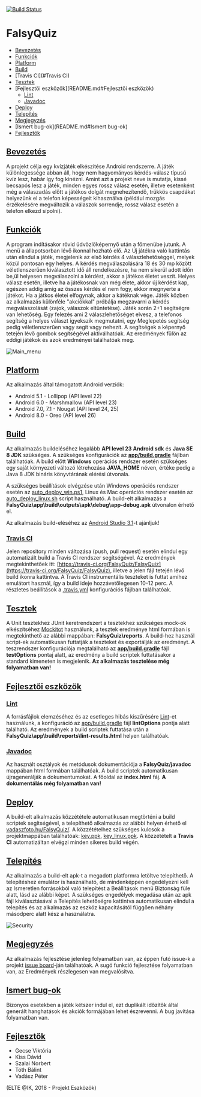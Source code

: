 [![Build Status](https://travis-ci.org/FalsyQuiz/FalsyQuiz.svg?branch=develop)](https://travis-ci.org/FalsyQuiz/FalsyQuiz)

# FalsyQuiz

* [Bevezetés](README.md#Bevezetés)
* [Funkciók](README.md#Funkciók)
* [Platform](README.md#Platform)
* [Build](README.md#Build)
 * [Travis CI](#Travis CI)
* [Tesztek](README.md#Tesztek)
* [Fejlesztői eszközök](README.md#Fejlesztői eszközök)
  * [Lint](README.md#Lint)
  * [Javadoc](README.md#Javadoc)
* [Deploy](README.md#Deploy)
* [Telepítés](README.md#Telepítés)
* [Megjegyzés](README.md#Megjegyzés)
* [Ismert bug-ok](README.md#Ismert bug-ok)
* [Fejlesztők](README.md#Fejlesztők)

## [Bevezetés](#intro)

A projekt célja egy kvízjáték elkészítése Android rendszerre. A játék különlegessége abban áll, hogy nem hagyományos kérdés-válasz típusú kvíz lesz, habár így fog kinézni. Amint azt a projekt neve is mutatja, kissé becsapós lesz a játék, minden egyes rossz válasz esetén, illetve esetenként még a válaszadás előtt a játékos dolgát megnehezítendő, trükkös csapdákat helyezünk el a telefon képességeit kihasználva (például mozgás érzékelésére megváltozik a válaszok sorrendje, rossz válasz esetén a telefon elkezd sípolni).

## [Funkciók](#features)

A program indításakor rövid üdvözlőképernyő után a főmenübe jutunk. A menü a állapotsorban lévő ikonnal hozható elő. Az Új játékra való kattintás után elindul a játék, megjelenik az első kérdés 4 válaszlehetőséggel, melyek közül pontosan egy helyes. A kérdés megválaszolására 18 és 30 mp között véletlenszerűen kiválasztott idő áll rendelkezésre, ha nem sikerül adott időn be,ül helyesen megválaszolni a kérdést, akkor a játékos életet veszít. Helyes válasz esetén, illetve ha a játékosnak van még élete, akkor új kérdést kap, egészen addig amíg az összes kérdés el nem fogy, ekkor megnyerte a játékot. Ha a játkos életei elfogynak, akkor a kátéknak vége. Játék közben az alkalmazás különféle "akciókkal" próbálja megzavarni a kérdés megválaszolását (zajok, válaszok eltüntetése). Játék során 2+1 segítségre van lehetőség. Egy felezés ami 2 válaszlehetőséget elvesz, a telefonos segítség a helyes választ igyekszik megmutatni, egy Meglepetés segítség pedig véletlenszerűen vagy segít vagy nehezít. A segítségek a képernyő tetején lévő gombok segítségével aktiválhatóak.
Az eredmények fülön az eddigi játékok és azok eredményei találhatóak meg.

![Main_menu](menu_small.png)

## [Platform](#platform)

Az alkalmazás által támogatott Android verziók:
* Android 5.1 - Lollipop (API level 22)
* Android 6.0 - Marshmallow (API level 23)
* Android 7.0, 7.1 - Nougat (API level 24, 25)
* Android 8.0 - Oreo (API level 26)

## [Build](#build)

Az alkalmazás buildeléséhez legalább **API level 23 Android sdk** és **Java SE 8 JDK** szükséges. A szükséges konfigurációk az **[app/build.gradle](app/build.gradle)** fájlban találhatóak. A build előtt **Windows** operációs rendszer esetén szükséges egy saját környezeti változó létrehozása **JAVA_HOME** néven, értéke pedig a Java 8 JDK bináris könyvtárának elérési útvonala.

A szükséges beállítások elvégzése után Windows operációs rendszer esetén az [auto_deploy_win.ps1](auto_deploy_win.ps1), Linux és Mac operációs rendszer esetén az [auto_deploy_linux.sh](auto_deploy_linux.sh) script használható. A build-elt alkalmazás a **FalsyQuiz\app\build\outputs\apk\debug\app-debug.apk** útvonalon érhető el.

Az alkalmazás build-eléséhez az [Android Studio 3.1](https://developer.android.com/studio/)-t ajánljuk!

### [Travis CI](#travis)

Jelen repository minden változása (push, pull request) esetén elindul egy automatizált build a Travis CI rendszer segítségével. Az eredmények megtekinthetőek itt: [https://travis-ci.org/FalsyQuiz/FalsyQuiz](https://travis-ci.org/FalsyQuiz/FalsyQuiz), illetve a jelen fájl tetején lévő build ikonra kattintva. A Travis CI instrumentális teszteket is futtat amihez emulátort használ, így a build ideje hozzávetőlegesen 10-12 perc. A részletes beállítások a [.travis.yml](.travis.yml) konfigurációs fájlban találhatóak.

## [Tesztek](#test)

A Unit tesztekhez JUnit keretrendszert a tesztekhez szükséges mock-ok elkészítséhez [Mockitot](https://developer.android.com/training/testing/unit-testing/local-unit-tests) használunk, a tesztek eredménye html formában is megtekinthető az alábbi mappában: **FalsyQuiz\reports**. A build-hez használ script-ek automatikusan futtatják a teszteket és exportálják az eredményt. A teszrendszer konfigurációja megtalálható az **[app/build.gradle](app/build.gradle)** fájl **testOptions** pontaj alatt, az eredmény a build scriptek futtatásakor a standard kimeneten is megjelenik.
**Az alkalmazás tesztelése még folyamatban van!**

## [Fejlesztői eszközök](#devTools)

### [Lint](#lint)

A forrásfájlok elemzéséhez és az esetleges hibás kiszűrésére [Lint](http://tools.android.com/tips/lint)-et használunk, a konfiguráció az [app/build.gradle](app/build.gradle) fájl **lintOptions** pontja alatt található. Az eredmények a build scriptek futtatása után a **FalsyQuiz\app\build\reports\lint-results.html** helyen találhatóak.

### [Javadoc](#javadoc)

Az használt osztályok és metódusok dokumentációja a **FalsyQuiz/javadoc** mappában html formában találhatóak. A build scriptek automatikusan újragenerálják a dokumentumokat. A főoldal az **index.html** fáj.
**A dokumentálás még folyamatban van!**

## [Deploy](#deploy)

A build-elt alkalmazás közzététele automatikusan megtörténi a build scriptek segítségével, a telepíthető alkalmazás az alábbi helyen érhető el [vadaszfoto.hu/FalsyQuiz/](http://vadaszfoto.hu/FalsyQuiz/). A közzétételhez szükséges kulcsok a projektmappában találhatóak:
[key.ppk](key.ppk), [key_linux.ppk](key.ppk). A közzétételt a **Travis CI** automatizáltan elvégzi minden sikeres build végén.

## [Telepítés](#install)

Az alkalmazás a build-elt apk-t a megadott platformra letöltve telepíthető. A telepítéshez emulátor is használható, de mindenképpen engedélyezni kell az Ismeretlen forrásokból való telepítést a Beállítások menü Biztonság füle alatt, lásd az alábbi képet. A szükséges engedélyek megadása után az apk fájl kiválasztásával a Telepítés lehetőségre kattintva automatikusan elindul a telepítés és az alkalmazás az eszköz kapacitásától függően néhány másodperc alatt kész a használatra.

![Security](security_small.png)

## [Megjegyzés](#notification)

Az alkalmazás fejlesztése jelenleg folyamatban van, az éppen futó issue-k a projekt [issue board](https://github.com/FalsyQuiz/FalsyQuiz/projects/1)-ján találhatóak. A sugó funkció fejlesztése folyamatban van, az Eredmények részlegesen van megvalósítva.

## [Ismert bug-ok](#bugs)

Bizonyos esetekben a játék kétszer indul el, ezt duplikált időzítők által generált hanghatások és akciók formájában lehet észrevenni. A bug javítása folyamatban van.

## [Fejlesztők](#developers)

* Gecse Viktória
* Kiss Dávid
* Szalai Norbert
* Tóth Bálint
* Vadász Péter

(ELTE @IK, 2018 - Projekt Eszközök)
